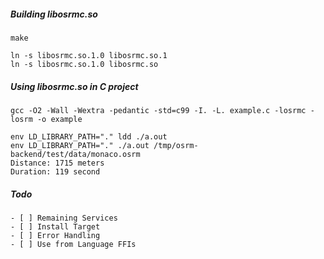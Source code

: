 ##### Building libosrmc.so

    make

    ln -s libosrmc.so.1.0 libosrmc.so.1
    ln -s libosrmc.so.1.0 libosrmc.so

##### Using libosrmc.so in C project

    gcc -O2 -Wall -Wextra -pedantic -std=c99 -I. -L. example.c -losrmc -losrm -o example

    env LD_LIBRARY_PATH="." ldd ./a.out
    env LD_LIBRARY_PATH="." ./a.out /tmp/osrm-backend/test/data/monaco.osrm
    Distance: 1715 meters
    Duration: 119 second

##### Todo

    - [ ] Remaining Services
    - [ ] Install Target
    - [ ] Error Handling
    - [ ] Use from Language FFIs
